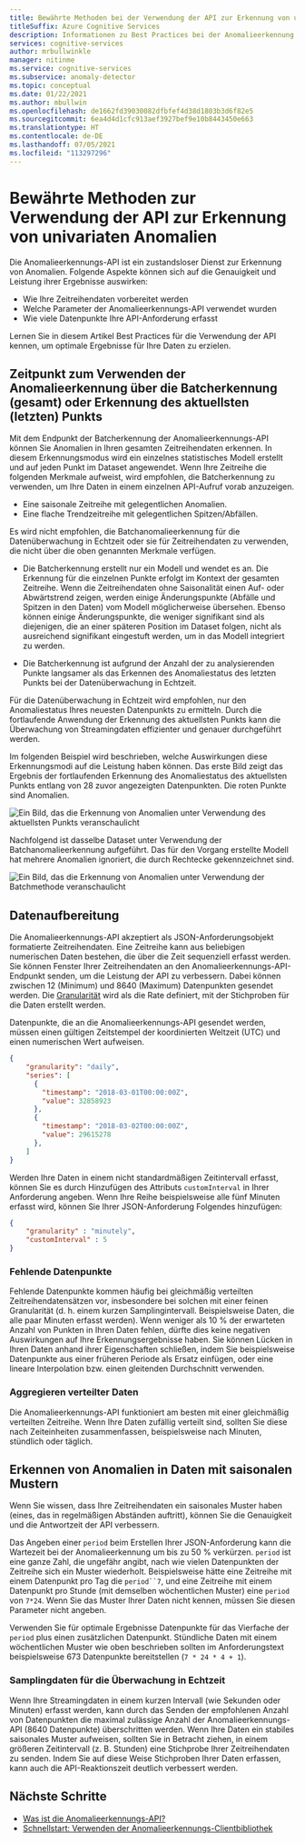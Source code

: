 ```yaml
---
title: Bewährte Methoden bei der Verwendung der API zur Erkennung von univariaten Anomalien
titleSuffix: Azure Cognitive Services
description: Informationen zu Best Practices bei der Anomalieerkennung mit der Anomalieerkennungs-API.
services: cognitive-services
author: mrbullwinkle
manager: nitinme
ms.service: cognitive-services
ms.subservice: anomaly-detector
ms.topic: conceptual
ms.date: 01/22/2021
ms.author: mbullwin
ms.openlocfilehash: de1662fd39030082dfbfef4d38d1803b3d6f82e5
ms.sourcegitcommit: 6ea4d4d1cfc913aef3927bef9e10b8443450e663
ms.translationtype: HT
ms.contentlocale: de-DE
ms.lasthandoff: 07/05/2021
ms.locfileid: "113297296"
---
```

# <a name="best-practices-for-using-the-anomaly-detector-univariate-api"></a>Bewährte Methoden zur Verwendung der API zur Erkennung von univariaten Anomalien

Die Anomalieerkennungs-API ist ein zustandsloser Dienst zur Erkennung von Anomalien. Folgende Aspekte können sich auf die Genauigkeit und Leistung ihrer Ergebnisse auswirken:

* Wie Ihre Zeitreihendaten vorbereitet werden
* Welche Parameter der Anomalieerkennungs-API verwendet wurden
* Wie viele Datenpunkte Ihre API-Anforderung erfasst 

Lernen Sie in diesem Artikel Best Practices für die Verwendung der API kennen, um optimale Ergebnisse für Ihre Daten zu erzielen. 

## <a name="when-to-use-batch-entire-or-latest-last-point-anomaly-detection"></a>Zeitpunkt zum Verwenden der Anomalieerkennung über die Batcherkennung (gesamt) oder Erkennung des aktuellsten (letzten) Punkts

Mit dem Endpunkt der Batcherkennung der Anomalieerkennungs-API können Sie Anomalien in Ihren gesamten Zeitreihendaten erkennen. In diesem Erkennungsmodus wird ein einzelnes statistisches Modell erstellt und auf jeden Punkt im Dataset angewendet. Wenn Ihre Zeitreihe die folgenden Merkmale aufweist, wird empfohlen, die Batcherkennung zu verwenden, um Ihre Daten in einem einzelnen API-Aufruf vorab anzuzeigen.

* Eine saisonale Zeitreihe mit gelegentlichen Anomalien.
* Eine flache Trendzeitreihe mit gelegentlichen Spitzen/Abfällen. 

Es wird nicht empfohlen, die Batchanomalieerkennung für die Datenüberwachung in Echtzeit oder sie für Zeitreihendaten zu verwenden, die nicht über die oben genannten Merkmale verfügen. 

* Die Batcherkennung erstellt nur ein Modell und wendet es an. Die Erkennung für die einzelnen Punkte erfolgt im Kontext der gesamten Zeitreihe. Wenn die Zeitreihendaten ohne Saisonalität einen Auf- oder Abwärtstrend zeigen, werden einige Änderungspunkte (Abfälle und Spitzen in den Daten) vom Modell möglicherweise übersehen. Ebenso können einige Änderungspunkte, die weniger signifikant sind als diejenigen, die an einer späteren Position im Dataset folgen, nicht als ausreichend signifikant eingestuft werden, um in das Modell integriert zu werden.

* Die Batcherkennung ist aufgrund der Anzahl der zu analysierenden Punkte langsamer als das Erkennen des Anomaliestatus des letzten Punkts bei der Datenüberwachung in Echtzeit.

Für die Datenüberwachung in Echtzeit wird empfohlen, nur den Anomaliestatus Ihres neuesten Datenpunkts zu ermitteln. Durch die fortlaufende Anwendung der Erkennung des aktuellsten Punkts kann die Überwachung von Streamingdaten effizienter und genauer durchgeführt werden.

Im folgenden Beispiel wird beschrieben, welche Auswirkungen diese Erkennungsmodi auf die Leistung haben können. Das erste Bild zeigt das Ergebnis der fortlaufenden Erkennung des Anomaliestatus des aktuellsten Punkts entlang von 28 zuvor angezeigten Datenpunkten. Die roten Punkte sind Anomalien.

![Ein Bild, das die Erkennung von Anomalien unter Verwendung des aktuellsten Punkts veranschaulicht](../media/last.png)

Nachfolgend ist dasselbe Dataset unter Verwendung der Batchanomalieerkennung aufgeführt. Das für den Vorgang erstellte Modell hat mehrere Anomalien ignoriert, die durch Rechtecke gekennzeichnet sind.

![Ein Bild, das die Erkennung von Anomalien unter Verwendung der Batchmethode veranschaulicht](../media/entire.png)

## <a name="data-preparation"></a>Datenaufbereitung

Die Anomalieerkennungs-API akzeptiert als JSON-Anforderungsobjekt formatierte Zeitreihendaten. Eine Zeitreihe kann aus beliebigen numerischen Daten bestehen, die über die Zeit sequenziell erfasst werden. Sie können Fenster Ihrer Zeitreihendaten an den Anomalieerkennungs-API-Endpunkt senden, um die Leistung der API zu verbessern. Dabei können zwischen 12 (Minimum) und 8640 (Maximum) Datenpunkten gesendet werden. Die [Granularität](/dotnet/api/microsoft.azure.cognitiveservices.anomalydetector.models.granularity) wird als die Rate definiert, mit der Stichproben für die Daten erstellt werden. 

Datenpunkte, die an die Anomalieerkennungs-API gesendet werden, müssen einen gültigen Zeitstempel der koordinierten Weltzeit (UTC) und einen numerischen Wert aufweisen. 

```json
{
    "granularity": "daily",
    "series": [
      {
        "timestamp": "2018-03-01T00:00:00Z",
        "value": 32858923
      },
      {
        "timestamp": "2018-03-02T00:00:00Z",
        "value": 29615278
      },
    ]
}
```

Werden Ihre Daten in einem nicht standardmäßigen Zeitintervall erfasst, können Sie es durch Hinzufügen des Attributs `customInterval` in Ihrer Anforderung angeben. Wenn Ihre Reihe beispielsweise alle fünf Minuten erfasst wird, können Sie Ihrer JSON-Anforderung Folgendes hinzufügen:

```json
{
    "granularity" : "minutely", 
    "customInterval" : 5
}
```

### <a name="missing-data-points"></a>Fehlende Datenpunkte

Fehlende Datenpunkte kommen häufig bei gleichmäßig verteilten Zeitreihendatensätzen vor, insbesondere bei solchen mit einer feinen Granularität (d. h. einem kurzen Samplingintervall. Beispielsweise Daten, die alle paar Minuten erfasst werden). Wenn weniger als 10 % der erwarteten Anzahl von Punkten in Ihren Daten fehlen, dürfte dies keine negativen Auswirkungen auf Ihre Erkennungsergebnisse haben. Sie können Lücken in Ihren Daten anhand ihrer Eigenschaften schließen, indem Sie beispielsweise Datenpunkte aus einer früheren Periode als Ersatz einfügen, oder eine lineare Interpolation bzw. einen gleitenden Durchschnitt verwenden.

### <a name="aggregate-distributed-data"></a>Aggregieren verteilter Daten

Die Anomalieerkennungs-API funktioniert am besten mit einer gleichmäßig verteilten Zeitreihe. Wenn Ihre Daten zufällig verteilt sind, sollten Sie diese nach Zeiteinheiten zusammenfassen, beispielsweise nach Minuten, stündlich oder täglich.

## <a name="anomaly-detection-on-data-with-seasonal-patterns"></a>Erkennen von Anomalien in Daten mit saisonalen Mustern

Wenn Sie wissen, dass Ihre Zeitreihendaten ein saisonales Muster haben (eines, das in regelmäßigen Abständen auftritt), können Sie die Genauigkeit und die Antwortzeit der API verbessern. 

Das Angeben einer `period` beim Erstellen Ihrer JSON-Anforderung kann die Wartezeit bei der Anomalieerkennung um bis zu 50 % verkürzen. `period` ist eine ganze Zahl, die ungefähr angibt, nach wie vielen Datenpunkten der Zeitreihe sich ein Muster wiederholt. Beispielsweise hätte eine Zeitreihe mit einem Datenpunkt pro Tag die `period``7`, und eine Zeitreihe mit einem Datenpunkt pro Stunde (mit demselben wöchentlichen Muster) eine `period` von `7*24`. Wenn Sie das Muster Ihrer Daten nicht kennen, müssen Sie diesen Parameter nicht angeben.

Verwenden Sie für optimale Ergebnisse Datenpunkte für das Vierfache der `period` plus einen zusätzlichen Datenpunkt. Stündliche Daten mit einem wöchentlichen Muster wie oben beschrieben sollten im Anforderungstext beispielsweise 673 Datenpunkte bereitstellen (`7 * 24 * 4 + 1`).

### <a name="sampling-data-for-real-time-monitoring"></a>Samplingdaten für die Überwachung in Echtzeit

Wenn Ihre Streamingdaten in einem kurzen Intervall (wie Sekunden oder Minuten) erfasst werden, kann durch das Senden der empfohlenen Anzahl von Datenpunkten die maximal zulässige Anzahl der Anomalieerkennungs-API (8640 Datenpunkte) überschritten werden. Wenn Ihre Daten ein stabiles saisonales Muster aufweisen, sollten Sie in Betracht ziehen, in einem größeren Zeitintervall (z. B. Stunden) eine Stichprobe Ihrer Zeitreihendaten zu senden. Indem Sie auf diese Weise Stichproben Ihrer Daten erfassen, kann auch die API-Reaktionszeit deutlich verbessert werden. 

## <a name="next-steps"></a>Nächste Schritte

* [Was ist die Anomalieerkennungs-API?](../overview.md)
* [Schnellstart: Verwenden der Anomalieerkennungs-Clientbibliothek](../quickstarts/client-libraries.md)
